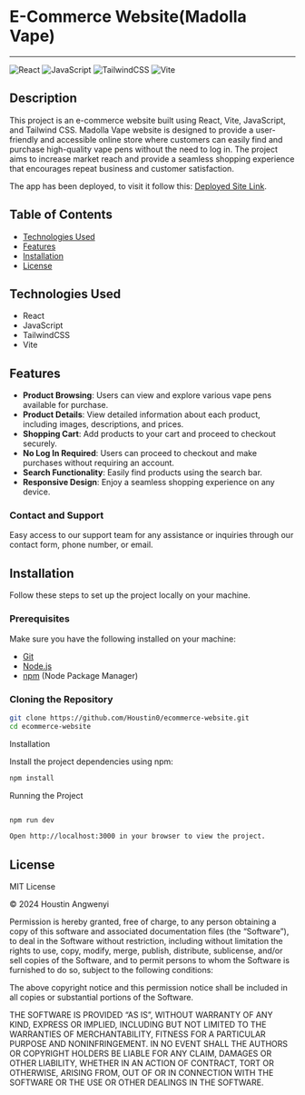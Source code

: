 # E-Commerce Website(Madolla Vape)

<!-- ![Project Banner](https://yourcompanybanner.com/banner.png) -->

---

![React](https://img.shields.io/badge/-React-black?style=for-the-badge&logoColor=white&logo=react&color=61DAFB)
![JavaScript](https://img.shields.io/badge/-JavaScript-black?style=for-the-badge&logoColor=white&logo=javascript&color=F7DF1E)
![TailwindCSS](https://img.shields.io/badge/-TailwindCSS-black?style=for-the-badge&logoColor=white&logo=tailwindcss&color=38B2AC)
![Vite](https://img.shields.io/badge/-Vite-black?style=for-the-badge&logoColor=white&logo=vite&color=646CFF)

## Description

This project is an e-commerce website built using React, Vite, JavaScript, and Tailwind CSS. Madolla Vape website is designed to provide a user-friendly and accessible online store where customers can easily find and purchase high-quality vape pens without the need to log in. The project aims to increase market reach and provide a seamless shopping experience that encourages repeat business and customer satisfaction.

The app has been deployed, to visit it follow this: [Deployed Site Link](https://maliduka.onrender.com/).

## Table of Contents

- [Technologies Used](#technologies-used)
- [Features](#features)
- [Installation](#installation)
- [License](#license)

## Technologies Used

- React
- JavaScript
- TailwindCSS
- Vite

## Features

- **Product Browsing**: Users can view and explore various vape pens available for purchase.
- **Product Details**: View detailed information about each product, including images, descriptions, and prices.
- **Shopping Cart**: Add products to your cart and proceed to checkout securely.
- **No Log In Required**: Users can proceed to checkout and make purchases without requiring an account.
- **Search Functionality**: Easily find products using the search bar.
- **Responsive Design**: Enjoy a seamless shopping experience on any device.

### Contact and Support

Easy access to our support team for any assistance or inquiries through our contact form, phone number, or email.

## Installation

Follow these steps to set up the project locally on your machine.

### Prerequisites

Make sure you have the following installed on your machine:

- [Git](https://git-scm.com/)
- [Node.js](https://nodejs.org/en)
- [npm](https://www.npmjs.com/) (Node Package Manager)

### Cloning the Repository

```bash
git clone https://github.com/Houstin0/ecommerce-website.git
cd ecommerce-website
```

Installation

Install the project dependencies using npm:

```bash
npm install
```

Running the Project

```bash

npm run dev

Open http://localhost:3000 in your browser to view the project.
```

## License

MIT License

© 2024 Houstin Angwenyi

Permission is hereby granted, free of charge, to any person obtaining a copy of this software and associated documentation files (the “Software”), to deal in the Software without restriction, including without limitation the rights to use, copy, modify, merge, publish, distribute, sublicense, and/or sell copies of the Software, and to permit persons to whom the Software is furnished to do so, subject to the following conditions:

The above copyright notice and this permission notice shall be included in all copies or substantial portions of the Software.

THE SOFTWARE IS PROVIDED “AS IS”, WITHOUT WARRANTY OF ANY KIND, EXPRESS OR IMPLIED, INCLUDING BUT NOT LIMITED TO THE WARRANTIES OF MERCHANTABILITY, FITNESS FOR A PARTICULAR PURPOSE AND NONINFRINGEMENT. IN NO EVENT SHALL THE AUTHORS OR COPYRIGHT HOLDERS BE LIABLE FOR ANY CLAIM, DAMAGES OR OTHER LIABILITY, WHETHER IN AN ACTION OF CONTRACT, TORT OR OTHERWISE, ARISING FROM, OUT OF OR IN CONNECTION WITH THE SOFTWARE OR THE USE OR OTHER DEALINGS IN THE SOFTWARE.
